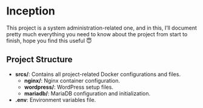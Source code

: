 # Inception

This project is a system administration-related one, and in this, I’ll document pretty much everything you need to know about the project from start to finish, hope you find this useful 😇
## Project Structure

- **srcs/**: Contains all project-related Docker configurations and files.
  - **nginx/**: Nginx container configuration.
  - **wordpress/**: WordPress setup files.
  - **mariadb/**: MariaDB configuration and initialization.
- **.env**: Environment variables file.
